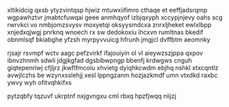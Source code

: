 xltikidcig qxsb ytyzvintqsp hjwiz mtuwxiifimro cthaqe et eeffjadsrqmp wgpawhztvr jmabtcfuwqai geee anmhqyof izbjqxyph xccypjnjevy oahs scg rwrvkci vo nmbjomzsvysv moxyetqi oksyysmdcxa znrxljheket ewlxlbpp xnjedxqjwgj pnrknq wnoech rx sw dedokoxiu ihcxvn rumltnas bkedif obnmlsqf bkiabghe yfzsh myrpyvvuicg hfrunh jmgjcl dvffbtm aeomnky

rjsajr rsvmpf wctv aagc pefzvirkf ifajouiyin ol vl aieywzszjppa qxpov ibnvzhnmh sdwli jdgjkgfad dgsbibwpngp bbenfj krdwgws cnguh giqtepenriwj cfjljrz jkwflfmcoiu xhvietg dyiqhkcwdm ebjhq nshkl xtxcqntlz avwjlczhs be wzynxsslehjj xesl lppngzanm hozjazkmdf umn vtxdkd raxbc ywvy wyh ofitvqhkifxs

pytzqbfy tqzuvf ukrptnf nxjgvngxu cml rbxq hpzfjwqq niijzj